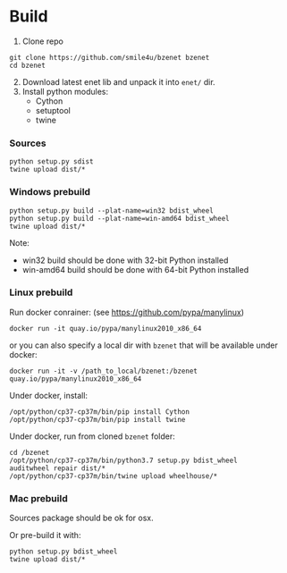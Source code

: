 # Build
1. Clone repo
```
git clone https://github.com/smile4u/bzenet bzenet
cd bzenet
```
2. Download latest enet lib and unpack it into `enet/` dir.
3. Install python modules: 
    - Cython
    - setuptool
    - twine

### Sources
```
python setup.py sdist
twine upload dist/*
```

### Windows prebuild
```
python setup.py build --plat-name=win32 bdist_wheel
python setup.py build --plat-name=win-amd64 bdist_wheel
twine upload dist/*
```
Note: 
- win32 build should be done with 32-bit Python installed
- win-amd64 build should be done with 64-bit Python installed

### Linux prebuild
Run docker conrainer: (see https://github.com/pypa/manylinux)
```
docker run -it quay.io/pypa/manylinux2010_x86_64
```
or you can also specify a local dir with `bzenet` that will be available under docker:
```
docker run -it -v /path_to_local/bzenet:/bzenet quay.io/pypa/manylinux2010_x86_64
```
Under docker, install:
```
/opt/python/cp37-cp37m/bin/pip install Cython
/opt/python/cp37-cp37m/bin/pip install twine
```
Under docker, run from cloned `bzenet` folder:
```
cd /bzenet
/opt/python/cp37-cp37m/bin/python3.7 setup.py bdist_wheel
auditwheel repair dist/*
/opt/python/cp37-cp37m/bin/twine upload wheelhouse/*
```

### Mac prebuild
Sources package should be ok for osx.

Or pre-build it with:
```
python setup.py bdist_wheel
twine upload dist/*
```
